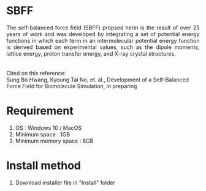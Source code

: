 # SBFF
<div style="text-align:justify">
The self-balanced force field (SBFF) propsed herin is the result of over 25 years of work and was developed by integrating 
a set of potential energy functions in which each term in an intermolecular potential energy function is derived based on 
experimental values, such as the dipole moments, lattice energy, proton transfer energy, and X-ray crystal structures.
</div>
</br></br>
Cited on this reference:</br>
Sung Bo Hwang, Kyoung Tai No, et. al., Development of a Self-Balanced Force Field for Biomolecule Simulation, in preparing

# Requirement
1. OS : Windows 10 / MacOS
2. Minimum space : 1GB
3. Minimum memory space : 8GB

# Install method
1. Download installer file in "Install" folder

